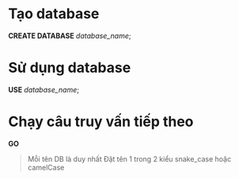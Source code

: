 # Tạo database

**CREATE DATABASE** _database_name_;

# Sử dụng database

**USE** _database_name_;

# Chạy câu truy vấn tiếp theo

**GO**

> Mỗi tên DB là duy nhất
> Đặt tên 1 trong 2 kiểu snake_case hoặc camelCase
